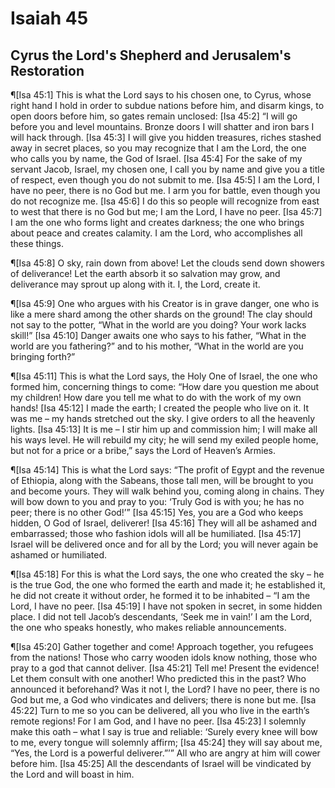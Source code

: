 # Isaiah 45

## Cyrus the Lord's Shepherd and Jerusalem's Restoration
¶[Isa 45:1] This is what the Lord says to his chosen one, to Cyrus, whose right hand I hold in order to subdue nations before him, and disarm kings, to open doors before him, so gates remain unclosed:
[Isa 45:2] “I will go before you and level mountains. Bronze doors I will shatter and iron bars I will hack through.
[Isa 45:3] I will give you hidden treasures, riches stashed away in secret places, so you may recognize that I am the Lord, the one who calls you by name, the God of Israel.
[Isa 45:4] For the sake of my servant Jacob, Israel, my chosen one, I call you by name and give you a title of respect, even though you do not submit to me.
[Isa 45:5] I am the Lord, I have no peer, there is no God but me. I arm you for battle, even though you do not recognize me.
[Isa 45:6] I do this so people will recognize from east to west that there is no God but me; I am the Lord, I have no peer.
[Isa 45:7] I am the one who forms light and creates darkness; the one who brings about peace and creates calamity. I am the Lord, who accomplishes all these things.

¶[Isa 45:8] O sky, rain down from above! Let the clouds send down showers of deliverance! Let the earth absorb it so salvation may grow, and deliverance may sprout up along with it. I, the Lord, create it.

¶[Isa 45:9] One who argues with his Creator is in grave danger, one who is like a mere shard among the other shards on the ground! The clay should not say to the potter, “What in the world are you doing? Your work lacks skill!”
[Isa 45:10] Danger awaits one who says to his father, “What in the world are you fathering?” and to his mother, “What in the world are you bringing forth?”

¶[Isa 45:11] This is what the Lord says, the Holy One of Israel, the one who formed him, concerning things to come: “How dare you question me about my children! How dare you tell me what to do with the work of my own hands!
[Isa 45:12] I made the earth; I created the people who live on it. It was me – my hands stretched out the sky. I give orders to all the heavenly lights.
[Isa 45:13] It is me – I stir him up and commission him; I will make all his ways level. He will rebuild my city; he will send my exiled people home, but not for a price or a bribe,” says the Lord of Heaven’s Armies.

¶[Isa 45:14] This is what the Lord says: “The profit of Egypt and the revenue of Ethiopia, along with the Sabeans, those tall men, will be brought to you and become yours. They will walk behind you, coming along in chains. They will bow down to you and pray to you: ‘Truly God is with you; he has no peer; there is no other God!’”
[Isa 45:15] Yes, you are a God who keeps hidden, O God of Israel, deliverer!
[Isa 45:16] They will all be ashamed and embarrassed; those who fashion idols will all be humiliated.
[Isa 45:17] Israel will be delivered once and for all by the Lord; you will never again be ashamed or humiliated.

¶[Isa 45:18] For this is what the Lord says, the one who created the sky – he is the true God, the one who formed the earth and made it; he established it, he did not create it without order, he formed it to be inhabited – “I am the Lord, I have no peer.
[Isa 45:19] I have not spoken in secret, in some hidden place. I did not tell Jacob’s descendants, ‘Seek me in vain!’ I am the Lord, the one who speaks honestly, who makes reliable announcements.

¶[Isa 45:20] Gather together and come! Approach together, you refugees from the nations! Those who carry wooden idols know nothing, those who pray to a god that cannot deliver.
[Isa 45:21] Tell me! Present the evidence! Let them consult with one another! Who predicted this in the past? Who announced it beforehand? Was it not I, the Lord? I have no peer, there is no God but me, a God who vindicates and delivers; there is none but me.
[Isa 45:22] Turn to me so you can be delivered, all you who live in the earth’s remote regions! For I am God, and I have no peer.
[Isa 45:23] I solemnly make this oath – what I say is true and reliable: ‘Surely every knee will bow to me, every tongue will solemnly affirm;
[Isa 45:24] they will say about me, “Yes, the Lord is a powerful deliverer.”’” All who are angry at him will cower before him.
[Isa 45:25] All the descendants of Israel will be vindicated by the Lord and will boast in him.
